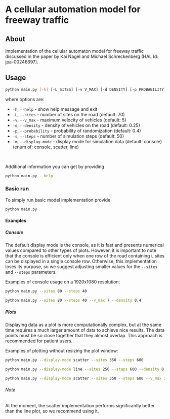 # A cellular automation model for freeway traffic

## About

Implementation of the cellular automaton model for freeway traffic discussed in the paper by Kai Nagel and Michael Schreckenberg (HAL Id:
jpa-00246697).

## Usage

```bash
python main.py [-h] [-L SITES] [-v V_MAX] [-d DENSITY] [-p PROBABILITY] [-s STEPS] [-m DISPLAY_MODE {console,scatter,line}]
```

where options are:

- `-h`, `--help` - show help message and exit
- `-L`, `--sites` - number of sites on the road (default: 70)
- `-v`, `--v_max` - maximum velocity of vehicles (default: 5)
- `-d`, `--density` - density of vehicles on the road (default: 0.25)
- `-p`, `--probability` - probability of randomization (default: 0.4)
- `-s`, `--steps` - number of simulation steps (default: 50)
- `-m`, `--display-mode` - display mode for simulation data (default: console) (enum of: console, scatter, line)

<br>

Additional information you can get by providing

```bash
python main.py --help
```

### Basic run

To simply run basic model implementation provide

```bash
python main.py
```

#### Examples

##### Console

The default display mode is the console, as it is fast and presents numerical values compared to other types of plots. However, it is important to note that the console is efficient only when one row of the road containing `L` sites can be displayed in a single console row. Otherwise, this implementation loses its purpose, so we suggest adjusting smaller values for the `--sites` and `--steps` parameters.

Examples of console usage on a 1920x1080 resolution:

```bash
python main.py --sites 80 --steps 40
```

```bash
python main.py --sites 80 --steps 40 --v_max 7 --density 0.4
```

##### Plots

Displaying data as a plot is more computationally complex, but at the same time requires a much larger amount of data to achieve nice results. The data points must be so close together that they almost overlap. This approach is recommended for patient users.

Examples of plotting without resizing the plot window:

```bash
python main.py --display-mode scatter --sites 350 --steps 600
```

```bash
python main.py --display-mode line --sites 250 --steps 600 --density 0.4
```

```bash
python main.py --display-mode scatter --sites 350 --steps 600 --v_max 15 --probability 0.7
```

###### Note

At the moment, the scatter implementation performs significantly better than the line plot, so we recommend using it.

